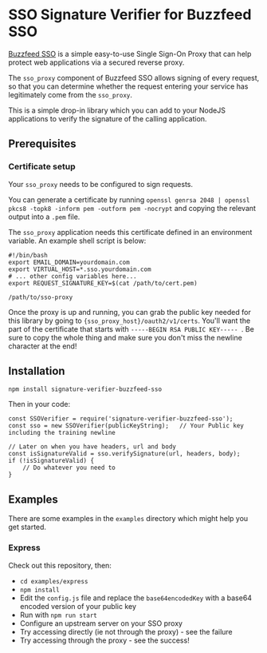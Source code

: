 # SSO Signature Verifier for Buzzfeed SSO

[Buzzfeed SSO](https://github.com/buzzfeed/sso) is a simple easy-to-use Single Sign-On Proxy that can help protect web applications via a secured reverse proxy.

The `sso_proxy` component of Buzzfeed SSO allows signing of every request, so that you can determine whether the request entering your service has legitimately come from the `sso_proxy`.

This is a simple drop-in library which you can add to your NodeJS applications to verify the signature of the calling application.

## Prerequisites

### Certificate setup

Your `sso_proxy` needs to be configured to sign requests.

You can generate a certificate by running `openssl genrsa 2048 | openssl pkcs8 -topk8 -inform pem -outform pem -nocrypt` and copying the relevant output into a `.pem` file.

The `sso_proxy` application needs this certificate defined in an environment variable. An example shell script is below:

```
#!/bin/bash
export EMAIL_DOMAIN=yourdomain.com
export VIRTUAL_HOST=*.sso.yourdomain.com
# ... other config variables here...
export REQUEST_SIGNATURE_KEY=$(cat /path/to/cert.pem)

/path/to/sso-proxy
```

Once the proxy is up and running, you can grab the public key needed for this library by going to `{sso_proxy_host}/oauth2/v1/certs`.
You'll want the part of the certificate that starts with `-----BEGIN RSA PUBLIC KEY----- `. Be sure to copy the whole thing and make sure you don't miss the newline character at the end!

## Installation

`npm install signature-verifier-buzzfeed-sso`

Then in your code:

```
const SSOVerifier = require('signature-verifier-buzzfeed-sso');
const sso = new SSOVerifier(publicKeyString);   // Your Public key including the training newline

// Later on when you have headers, url and body
const isSignatureValid = sso.verifySignature(url, headers, body);
if (!isSignatureValid) {
    // Do whatever you need to
}
```

## Examples

There are some examples in the `examples` directory which might help you get started.

### Express

Check out this repository, then:

* `cd examples/express`
* `npm install`
* Edit the `config.js` file and replace the `base64encodedKey` with a base64 encoded version of your public key
* Run with `npm run start`
* Configure an upstream server on your SSO proxy
* Try accessing directly (ie not through the proxy) - see the failure
* Try accessing through the proxy - see the success!
